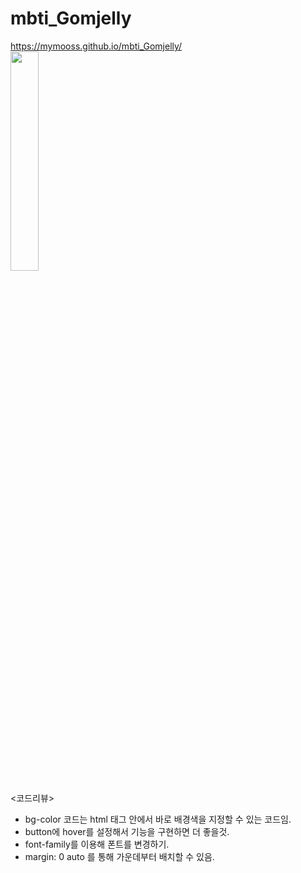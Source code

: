 # mbti_Gomjelly
https://mymooss.github.io/mbti_Gomjelly/ </br>
<img src ="https://user-images.githubusercontent.com/106878420/236966617-2416ea75-e1e5-4bc2-b0f2-42e2fe199cd4.png" width="30%" height="30%">

<코드리뷰>
- bg-color 코드는 html 태그 안에서 바로 배경색을 지정할 수 있는 코드임.
- button에 hover를 설정해서 기능을 구현하면 더 좋을것.
- font-family를 이용해 폰트를 변경하기.
- margin: 0 auto 를 통해 가운데부터 배치할 수 있음.
